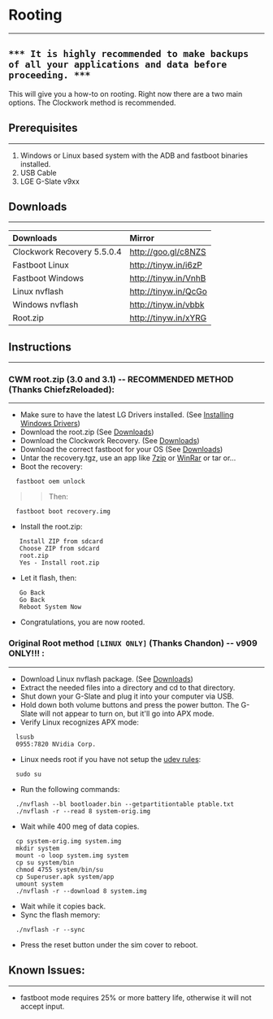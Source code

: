 
# Rooting #

---

## `*** It is highly recommended to make backups of all your applications and data before proceeding. ***` ##

This will give you a how-to on rooting. Right now there are a two main options. The Clockwork method is recommended.

## Prerequisites ##

---

  1. Windows or Linux based system with the ADB and fastboot binaries installed.
  1. USB Cable
  1. LGE G-Slate v9xx

## Downloads ##

---

| Downloads | Mirror |
|:----------|:-------|
| Clockwork Recovery 5.5.0.4 | http://goo.gl/c8NZS |
| Fastboot Linux | http://tinyw.in/i6zP |
| Fastboot Windows | http://tinyw.in/VnhB |
| Linux nvflash | http://tinyw.in/QcGo |
| Windows nvflash | http://tinyw.in/vbbk |
| Root.zip  | http://tinyw.in/xYRG |

## Instructions ##

---

### CWM root.zip (3.0 and 3.1) -- RECOMMENDED METHOD (Thanks ChiefzReloaded): ###

---

  * Make sure to have the latest LG Drivers installed. (See [Installing Windows Drivers](http://code.google.com/p/lg-v909/wiki/Install_Windows_Drivers))
  * Download the root.zip (See [Downloads](http://code.google.com/p/lg-v909/wiki/Rooting#Downloads))
  * Download the Clockwork Recovery. (See [Downloads](http://code.google.com/p/lg-v909/wiki/Rooting#Downloads))
  * Download the correct fastboot for your OS (See [Downloads](http://code.google.com/p/lg-v909/wiki/Rooting#Downloads))
  * Untar the recovery.tgz, use an app like [7zip](http://www.7-zip.org/) or [WinRar](http://www.win-rar.com/download.html) or tar or...
  * Boot the recovery:
```
  fastboot oem unlock
```
> > Then:
```
  fastboot boot recovery.img
```
  * Install the root.zip:
```
   Install ZIP from sdcard
   Choose ZIP from sdcard
   root.zip
   Yes - Install root.zip
```
  * Let it flash, then:
```
   Go Back
   Go Back
   Reboot System Now
```
  * Congratulations, you are now rooted.


### Original Root method `[LINUX ONLY]` (Thanks Chandon) -- v909 ONLY!!! : ###

---

  * Download Linux nvflash package. (See [Downloads](http://code.google.com/p/lg-v909/wiki/Rooting#Downloads))
  * Extract the needed files into a directory and cd to that directory.
  * Shut down your G-Slate and plug it into your computer via USB.
  * Hold down both volume buttons and press the power button. The G-Slate will not appear to turn on, but it'll go into APX mode.
  * Verify Linux recognizes APX mode:
```
  lsusb
  0955:7820 NVidia Corp.
```
  * Linux needs root if you have not setup the [udev rules](http://code.google.com/p/lg-v909/wiki/udev_Rules):
```
  sudo su
```
  * Run the following commands:
```
  ./nvflash --bl bootloader.bin --getpartitiontable ptable.txt
  ./nvflash -r --read 8 system-orig.img
```
  * Wait while 400 meg of data copies.
```
  cp system-orig.img system.img
  mkdir system
  mount -o loop system.img system
  cp su system/bin
  chmod 4755 system/bin/su
  cp Superuser.apk system/app
  umount system
  ./nvflash -r --download 8 system.img
```
  * Wait while it copies back.
  * Sync the flash memory:
```
  ./nvflash -r --sync
```
  * Press the reset button under the sim cover to reboot.

## Known Issues: ##

---

  * fastboot mode requires 25% or more battery life, otherwise it will not accept input.